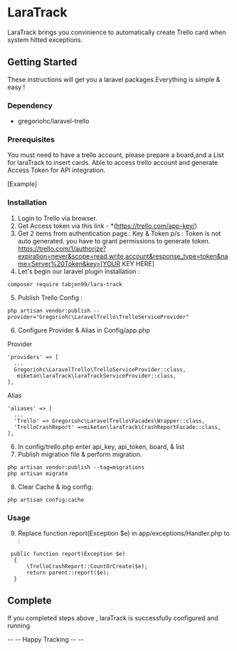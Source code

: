 # LaraTrack

LaraTrack brings you convinience to automatically create Trello card when system hitted exceptions.

## Getting Started
These instructions will get you a laravel packages.Everything is simple & easy ! 

### Dependency
* gregoriohc/laravel-trello
### Prerequisites
You must need to have a trello account, please prepare a board,and a List for laraTrack to insert cards.
Able to access trello account and generate Access Token for API integration.

[Example]

### Installation
1. Login to Trello via browser.
2. Get Access token via this link - *(https://trello.com/app-key/)
3. Get 2 items from authentication page.: Key & Token 
   p/s : Token is not auto generated. you have to grant permissions to generate token. 
   https://trello.com/1/authorize?expiration=never&scope=read,write,account&response_type=token&name=Server%20Token&key=[YOUR KEY HERE]
4. Let's begin our laravel plugin installation :
```
composer require tabjen99/lara-track
```
5. Publish Trello Config :
```
php artisan vendor:publish --provider="Gregoriohc\LaravelTrello\TrelloServiceProvider"
```
6. Configure Provider & Alias in Config/app.php

Provider
```
'providers' => [
  ...
  Gregoriohc\LaravelTrello\TrelloServiceProvider::class,
   miketan\laraTrack\laraTrackServiceProvider::class,
],
```
Alias
```
'aliases' => [
  ...
  'Trello' => Gregoriohc\LaravelTrello\Facades\Wrapper::class,
  'TrelloCrashReport' =>miketan\laraTrack\CrashReportFacade::class,
],

```
6. In config/trello.php enter api_key, api_token, board, & list
7. Publish migration file & perform migration.
```
php artisan vendor:publish --tag=migrations 
php artisan migrate
```
8. Clear Cache & log config:
```
php artisan config:cache
```
### Usage
9. Replace function report(Exception $e) in app/exceptions/Handler.php to :
```
 public function report(Exception $e)
  {
      \TrelloCrashReport::CountOrCreate($e);
      return parent::report($e);
  }
```
## Complete
If you completed steps above , laraTrack is successfully configured and running

-- -- Happy Tracking -- --
